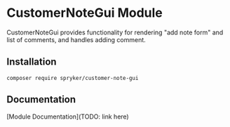 # CustomerNoteGui Module

CustomerNoteGui provides functionality for rendering "add note form" and list of comments, and handles adding comment.  

## Installation

```
composer require spryker/customer-note-gui
```

## Documentation

[Module Documentation](TODO: link here)
